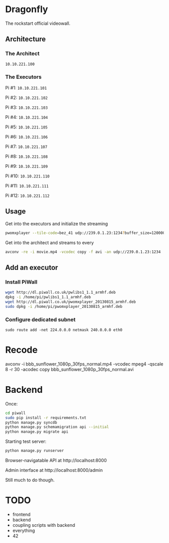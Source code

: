 # Dragonfly

The rockstart official videowall.

## Architecture

### The Architect

`10.10.221.100`

### The Executors

Pi #1: `10.10.221.101`

Pi #2: `10.10.221.102`

Pi #3: `10.10.221.103`

Pi #4: `10.10.221.104`

Pi #5: `10.10.221.105`

Pi #6: `10.10.221.106`

Pi #7: `10.10.221.107`

Pi #8: `10.10.221.108`

Pi #9: `10.10.221.109`

Pi #10: `10.10.221.110`

Pi #11: `10.10.221.111`

Pi #12: `10.10.221.112`

## Usage

Get into the executors and initialize the streaming

```bash
pwomxplayer --tile-code=bez_41 udp://239.0.1.23:1234?buffer_size=1200000B
```

Get into the architect and streams to every

```bash
avconv -re -i movie.mp4 -vcodec copy -f avi -an udp://239.0.1.23:1234
```

## Add an executor

### Install PiWall

```bash
wget http://dl.piwall.co.uk/pwlibs1_1.1_armhf.deb
dpkg -i /home/pi/pwlibs1_1.1_armhf.deb
wget http://dl.piwall.co.uk/pwomxplayer_20130815_armhf.deb
sudo dpkg -i /home/pi/pwomxplayer_20130815_armhf.deb
```

### Configure dedicated subnet
```
sudo route add -net 224.0.0.0 netmask 240.0.0.0 eth0
```

# Recode

avconv -i bbb_sunflower_1080p_30fps_normal.mp4 -vcodec mpeg4 -qscale 8 -r 30 -acodec copy bbb_sunflower_1080p_30fps_normal.avi


# Backend 

Once:
```bash
cd piwall
sudo pip install -r requirements.txt
python manage.py syncdb
python manage.py schemamigration api --initial
python manage.py migrate api
```

Starting test server:
```bash
python manage.py runserver
```

Browser-navigatable API at http://localhost:8000

Admin interface at http://localhost:8000/admin

Still much to do though.


# TODO

- frontend
- backend
- coupling scripts with backend
- everything
- 42

